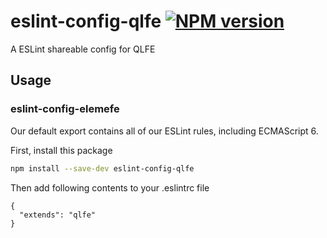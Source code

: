 # eslint-config-qlfe [![NPM version][npm-image]][npm-url]

A ESLint shareable config for QLFE

## Usage

### eslint-config-elemefe

Our default export contains all of our ESLint rules, including ECMAScript 6.

First, install this package
```sh
npm install --save-dev eslint-config-qlfe
```
Then add following contents to your .eslintrc file
```
{
  "extends": "qlfe"
}
```
[npm-image]: https://badge.fury.io/js/generator-vapp.svg
[npm-url]: https://npmjs.org/package/eslint-config-qlfe
